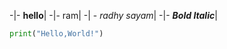 
-|- **hello**|
-|- ram|
-| - _radhy sayam_|
-|- ***Bold Italic***|
  ```python
  print("Hello,World!")
  
